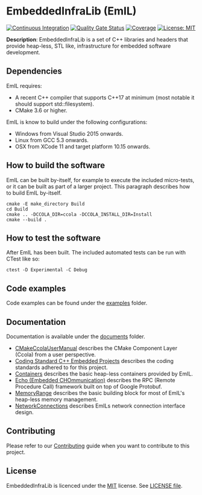 # EmbeddedInfraLib (EmIL)

[![Continuous Integration](https://github.com/philips-software/embeddedinfralib/workflows/Continuous%20Integration/badge.svg)](https://github.com/philips-software/embeddedinfralib/actions) [![Quality Gate Status](https://sonarcloud.io/api/project_badges/measure?project=philips-software_embeddedinfralib&metric=alert_status)](https://sonarcloud.io/dashboard?id=philips-software_embeddedinfralib) [![Coverage](https://sonarcloud.io/api/project_badges/measure?project=philips-software_embeddedinfralib&metric=coverage)](https://sonarcloud.io/dashboard?id=philips-software_embeddedinfralib) [![License: MIT](https://img.shields.io/badge/License-MIT-brightgreen.svg)](https://opensource.org/licenses/MIT)

**Description**: EmbeddedInfraLib is a set of C++ libraries and headers that provide heap-less, STL like, infrastructure for embedded software development.

## Dependencies

EmIL requires:
- A recent C++ compiler that supports C++17 at minimum (most notable it should support std::filesystem).
- CMake 3.6 or higher.

EmIL is know to build under the following configurations:
- Windows from Visual Studio 2015 onwards.
- Linux from GCC 5.3 onwards.
- OSX from XCode 11 and target platform 10.15 onwards.

## How to build the software

EmIL can be built by-itself, for example to execute the included micro-tests, or it can be built as part of a larger project. This paragraph describes how to build EmIL by-itself.

```
cmake -E make_directory Build
cd Build
cmake .. -DCCOLA_DIR=ccola -DCCOLA_INSTALL_DIR=Install
cmake --build .
```

## How to test the software

After EmIL has been built. The included automated tests can be run with CTest like so:

```
ctest -D Experimental -C Debug
```

## Code examples

Code examples can be found under the [examples](examples) folder.

## Documentation

Documentation is available under the [documents](documents) folder.

* [CMakeCcolaUserManual](documents/CMakeCcolaUserManual.docx) describes the CMake Component Layer (Ccola) from a user perspective.
* [Coding Standard C++ Embedded Projects](documents/Coding%20Standard%20C++%20Embedded%20Projects.docx) describes the coding standards adhered to for this project.
* [Containers](documents/modules/ROOT/pages/Containers.adoc) describes the basic heap-less containers provided by EmIL.
* [Echo (Embedded CHOmmunication)](documents/modules/ROOT/pages/Echo.adoc) describes the RPC (Remote Procedure Call) framework built on top of Google Protobuf.
* [MemoryRange](documents/modules/ROOT/pages/MemoryRange.adoc) describes the basic building block for most of EmIL's heap-less memory management.
* [NetworkConnections](documents/modules/ROOT/pages/NetworkConnections.adoc) describes EmILs network connection interface design.

## Contributing

Please refer to our [Contributing](CONTRIBUTING.md) guide when you want to contribute to this project.

## License

EmbeddedInfraLib is licenced under the [MIT](https://opensource.org/licenses/MIT) license. See [LICENSE file](LICENSE.md).
